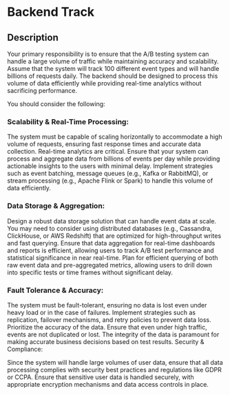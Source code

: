# Backend Track

## Description

Your primary responsibility is to ensure that the A/B testing system can handle a large volume of traffic while maintaining accuracy and scalability. Assume that the system will track 100 different event types and will handle billions of requests daily. The backend should be designed to process this volume of data efficiently while providing real-time analytics without sacrificing performance.

You should consider the following:

### Scalability & Real-Time Processing:

The system must be capable of scaling horizontally to accommodate a high volume of requests, ensuring fast response times and accurate data collection.
Real-time analytics are critical. Ensure that your system can process and aggregate data from billions of events per day while providing actionable insights to the users with minimal delay.
Implement strategies such as event batching, message queues (e.g., Kafka or RabbitMQ), or stream processing (e.g., Apache Flink or Spark) to handle this volume of data efficiently.

### Data Storage & Aggregation:

Design a robust data storage solution that can handle event data at scale. You may need to consider using distributed databases (e.g., Cassandra, ClickHouse, or AWS Redshift) that are optimized for high-throughput writes and fast querying.
Ensure that data aggregation for real-time dashboards and reports is efficient, allowing users to track A/B test performance and statistical significance in near real-time.
Plan for efficient querying of both raw event data and pre-aggregated metrics, allowing users to drill down into specific tests or time frames without significant delay.

### Fault Tolerance & Accuracy:

The system must be fault-tolerant, ensuring no data is lost even under heavy load or in the case of failures. Implement strategies such as replication, failover mechanisms, and retry policies to prevent data loss.
Prioritize the accuracy of the data. Ensure that even under high traffic, events are not duplicated or lost. The integrity of the data is paramount for making accurate business decisions based on test results.
Security & Compliance:

Since the system will handle large volumes of user data, ensure that all data processing complies with security best practices and regulations like GDPR or CCPA.
Ensure that sensitive user data is handled securely, with appropriate encryption mechanisms and data access controls in place.
